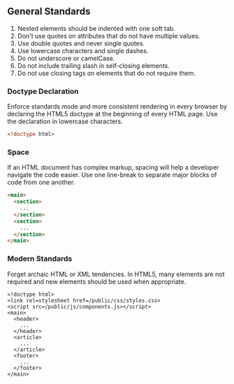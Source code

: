 ## General Standards

1. Nested elements should be indented with one soft tab.
2. Don't use quotes on attributes that do not have multiple values.
3. Use double quotes and never single quotes.
4. Use lowercase characters and single dashes.
5. Do not underscore or camelCase.
6. Do not include trailing slash in self-closing elements.
7. Do not use closing tags on elements that do not require them.

### Doctype Declaration

Enforce standards mode and more consistent rendering in every browser by declaring the HTML5 doctype at the beginning of every HTML page. Use the declaration in lowercase characters.

```html
<!doctype html>
```

### Space

If an HTML document has complex markup, spacing will help a developer navigate the code easier. Use one line-break to separate major blocks of code from one another.

```html
<main>
  <section>
    ...
  </section>
  <section>
    ...
  </section>
</main>
```

### Modern Standards

Forget archaic HTML or XML tendencies. In HTML5, many elements are not required and new elements should be used when appropriate.

```
<!doctype html>
<link rel=stylesheet href=/public/css/styles.css>
<script src=/public/js/components.js></script>
<main>
  <header>
    ...
  </header>
  <article>
    ...
  </article>
  <footer>
    ...
  </footer>
</main>
```
